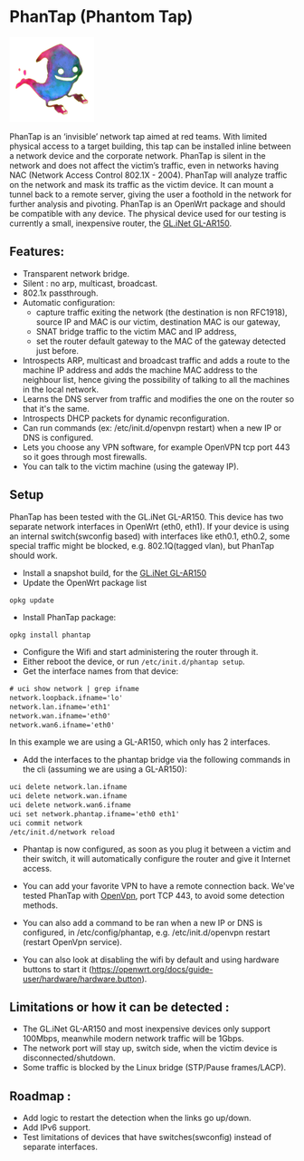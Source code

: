 # PhanTap (Phantom Tap)

![PhanTap Logo](/img/phantap.png)

PhanTap is an ‘invisible’ network tap aimed at red teams. With limited physical access to a target building, this tap can be installed inline between a network device and the corporate network. PhanTap is silent in the network and does not affect the victim’s traffic, even in networks having NAC (Network Access Control 802.1X - 2004).
PhanTap will analyze traffic on the network and mask its traffic as the victim device.
It can mount a tunnel back to a remote server, giving the user a foothold in the network for further analysis and pivoting.
PhanTap is an OpenWrt package and should be compatible with any device. The physical device used for our testing is currently a small, inexpensive router, the [GL.iNet GL-AR150](https://www.gl-inet.com/products/gl-ar150/).


## Features:

* Transparent network bridge.
* Silent : no arp, multicast, broadcast.
* 802.1x passthrough.
* Automatic configuration:
    * capture traffic exiting the network (the destination is non RFC1918), source IP and MAC is our victim, destination MAC is our gateway,
    * SNAT bridge traffic to the victim MAC and IP address,
    * set the router default gateway to the MAC of the gateway detected just before.
* Introspects ARP, multicast and broadcast traffic and adds a route to the machine IP address and adds the machine MAC address to the neighbour list, hence giving the possibility of talking to all the machines in the local network.
* Learns the DNS server from traffic and modifies the one on the router so that it's the same.
* Introspects DHCP packets for dynamic reconfiguration.
* Can run commands (ex: /etc/init.d/openvpn restart) when a new IP or DNS is configured.
* Lets you choose any VPN software, for example OpenVPN tcp port 443 so it goes through most firewalls.
* You can talk to the victim machine (using the gateway IP).

## Setup

PhanTap has been tested with the GL.iNet GL-AR150. This device has two separate network interfaces in OpenWrt (eth0, eth1).
If your device is using an internal switch(swconfig based) with interfaces like eth0.1, eth0.2, some special traffic might be blocked, e.g. 802.1Q(tagged vlan), but PhanTap should work.

* Install a snapshot build, for the [GL.iNet GL-AR150](https://downloads.openwrt.org/snapshots/targets/ath79/generic/openwrt-ath79-generic-glinet_gl-ar150-squashfs-sysupgrade.bin)
* Update the OpenWrt package list
```
opkg update
```
* Install PhanTap package:
```
opkg install phantap
```
* Configure the Wifi and start administering the router through it.
* Either reboot the device, or run `/etc/init.d/phantap setup`.
* Get the interface names from that device:
```
# uci show network | grep ifname
network.loopback.ifname='lo'
network.lan.ifname='eth1'
network.wan.ifname='eth0'
network.wan6.ifname='eth0'
```
In this example we are using a GL-AR150, which only has 2 interfaces.

* Add the interfaces to the phantap bridge via the following commands in the cli
(assuming we are using a GL-AR150):
```
uci delete network.lan.ifname
uci delete network.wan.ifname
uci delete network.wan6.ifname
uci set network.phantap.ifname='eth0 eth1'
uci commit network
/etc/init.d/network reload
```

* Phantap is now configured, as soon as you plug it between a victim and their switch, it will automatically configure the router and give it Internet access.

* You can add your favorite VPN to have a remote connection back. We've tested PhanTap with [OpenVpn](https://openvpn.net/community-resources/how-to/), port TCP 443, to avoid some detection methods.
* You can also add a command to be ran when a new IP or DNS is configured, in /etc/config/phantap, e.g. /etc/init.d/openvpn restart (restart OpenVpn service).
* You can also look at disabling the wifi by default and using hardware buttons to start it (https://openwrt.org/docs/guide-user/hardware/hardware.button).

## Limitations or how it can be detected :

* The GL.iNet GL-AR150 and most inexpensive devices only support 100Mbps, meanwhile modern network traffic will be 1Gbps.
* The network port  will stay up, switch side, when the victim device is disconnected/shutdown.
* Some traffic is blocked by the Linux bridge (STP/Pause frames/LACP).

## Roadmap :

* Add logic to restart the detection when the links go up/down.
* Add IPv6 support.
* Test limitations of devices that have switches(swconfig) instead of separate interfaces.
